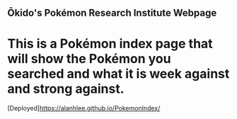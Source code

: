 ## Ōkido's Pokémon Research Institute Webpage
# This is a Pokémon index page that will show the Pokémon you searched and what it is week against and strong against.
[Deployed]https://alanhlee.github.io/PokemonIndex/


